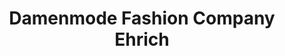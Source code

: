 ---
title: "Damenmode Fashion Company Ehrich"
url: /rostock/damenmode-fashion-company-ehrich/
shop: Kleidung
---